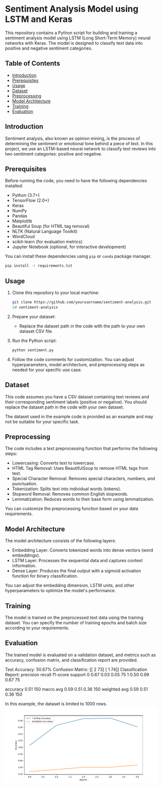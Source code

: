 # Sentiment Analysis Model using LSTM and Keras

This repository contains a Python script for building and training a sentiment analysis model using LSTM (Long Short-Term Memory) neural networks with Keras. The model is designed to classify text data into positive and negative sentiment categories.

## Table of Contents

- [Introduction](#introduction)
- [Prerequisites](#prerequisites)
- [Usage](#usage)
- [Dataset](#dataset)
- [Preprocessing](#preprocessing)
- [Model Architecture](#model-architecture)
- [Training](#training)
- [Evaluation](#evaluation)

## Introduction

Sentiment analysis, also known as opinion mining, is the process of determining the sentiment or emotional tone behind a piece of text. In this project, we use an LSTM-based neural network to classify text reviews into two sentiment categories: positive and negative.

## Prerequisites

Before running the code, you need to have the following dependencies installed:

- Python (3.7+)
- TensorFlow (2.0+)
- Keras
- NumPy
- Pandas
- Matplotlib
- Beautiful Soup (for HTML tag removal)
- NLTK (Natural Language Toolkit)
- WordCloud
- scikit-learn (for evaluation metrics)
- Jupyter Notebook (optional, for interactive development)

You can install these dependencies using `pip` or `conda` package manager.

```bash
pip install -r requirements.txt
```

## Usage

1. Clone this repository to your local machine:

   ```bash
   git clone https://github.com/yourusername/sentiment-analysis.git
   cd sentiment-analysis
   ```

2. Prepare your dataset:
   - Replace the dataset path in the code with the path to your own dataset CSV file.

3. Run the Python script:

   ```bash
   python sentiment.py
   ```

4. Follow the code comments for customization. You can adjust hyperparameters, model architecture, and preprocessing steps as needed for your specific use case.

## Dataset

This code assumes you have a CSV dataset containing text reviews and their corresponding sentiment labels (positive or negative). You should replace the dataset path in the code with your own dataset.

The dataset used in the example code is provided as an example and may not be suitable for your specific task.

## Preprocessing

The code includes a text preprocessing function that performs the following steps:

- Lowercasing: Converts text to lowercase.
- HTML Tag Removal: Uses BeautifulSoup to remove HTML tags from text.
- Special Character Removal: Removes special characters, numbers, and punctuation.
- Tokenization: Splits text into individual words (tokens).
- Stopword Removal: Removes common English stopwords.
- Lemmatization: Reduces words to their base form using lemmatization.

You can customize the preprocessing function based on your data requirements.

## Model Architecture

The model architecture consists of the following layers:

- Embedding Layer: Converts tokenized words into dense vectors (word embeddings).
- LSTM Layer: Processes the sequential data and captures context information.
- Dense Layer: Produces the final output with a sigmoid activation function for binary classification.

You can adjust the embedding dimension, LSTM units, and other hyperparameters to optimize the model's performance.

## Training

The model is trained on the preprocessed text data using the training dataset. You can specify the number of training epochs and batch size according to your requirements.

## Evaluation

The trained model is evaluated on a validation dataset, and metrics such as accuracy, confusion matrix, and classification report are provided.

Test Accuracy: 50.67%
Confusion Matrix:
[[ 2 73]
[ 1 74]]
Classification Report:
            precision recall f1-score support
0           0.67      0.03      0.05        75
1           0.50      0.99      0.67        75

accuracy                        0.51         150
macro avg    0.59     0.51      0.36         150
weighted avg 0.59     0.51      0.36         150

In this example, the dataset is limited to 1000 rows.
![Alt text](img-1.png)



